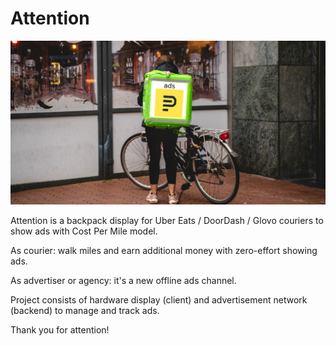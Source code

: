 # Attention

![Attention](attention.png)

Attention is a backpack display for Uber Eats / DoorDash / Glovo couriers to show ads with Cost Per Mile model. 

As courier: walk miles and earn additional money with zero-effort showing ads. 

As advertiser or agency: it's a new offline ads channel. 

Project consists of hardware display (client) and advertisement network (backend) to manage and track ads.

Thank you for attention!
